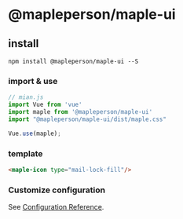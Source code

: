 # @mapleperson/maple-ui

## install

```base
npm install @mapleperson/maple-ui --S
```

### import & use

```js
// mian.js
import Vue from 'vue'
import maple from '@mapleperson/maple-ui'
import "@mapleperson/maple-ui/dist/maple.css"

Vue.use(maple);
```

### template

```html
<maple-icon type="mail-lock-fill"/>
```

### Customize configuration

See [Configuration Reference](https://cli.vuejs.org/config/).
